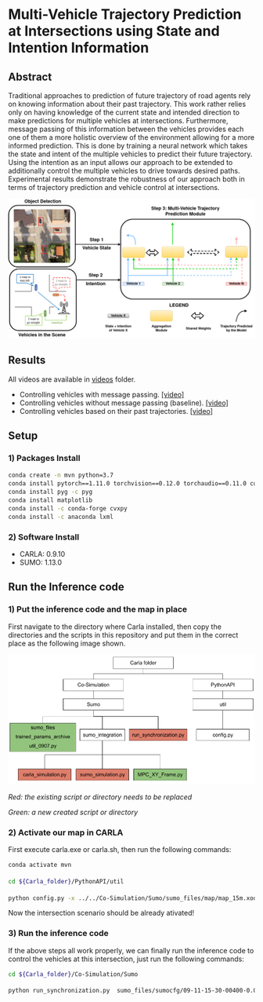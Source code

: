 # Multi-Vehicle Trajectory Prediction at Intersections using State and Intention Information

## Abstract
Traditional approaches to prediction of future trajectory of road agents rely on knowing information about their past trajectory. This work rather relies only on having knowledge of the current state and intended direction to make predictions for multiple vehicles at intersections. Furthermore, message passing of this information between the vehicles provides each one of them a more holistic overview of the environment allowing for a more informed prediction. This is done by training a neural network which takes the state and intent of the multiple vehicles to predict their future trajectory.  Using the intention as an input allows our approach to be extended to additionally control the multiple vehicles to drive towards desired paths. Experimental results demonstrate the robustness of our approach both in terms of trajectory prediction and vehicle control at intersections.

![image](images/overview.png)

## Results
All videos are available in [videos](videos/README.md) folder.
* Controlling vehicles with message passing. [[video]](https://drive.google.com/file/d/1rURmlHGFAXoQS0onCkoxaD1Rd1pQBk08/view?usp=share_link)
* Controlling vehicles without message passing (baseline). [[video]](https://drive.google.com/file/d/18dkffrGgGv6HGH1eKuob3FrlcZyirap4/view?usp=share_link)
* Controlling vehicles based on their past trajectories. [[video]](https://drive.google.com/file/d/1VG2B83JTzf8VbCR6rqJI0loXxL7u45eA/view?usp=share_link)

## Setup

### 1) Packages Install

``` bash
conda create -n mvn python=3.7
conda install pytorch==1.11.0 torchvision==0.12.0 torchaudio==0.11.0 cudatoolkit=11.3 -c pytorch
conda install pyg -c pyg
conda install matplotlib
conda install -c conda-forge cvxpy
conda install -c anaconda lxml
```

### 2) Software Install
* CARLA: 0.9.10
* SUMO: 1.13.0

## Run the Inference code

### 1) Put the inference code and the map in place

First navigate to the directory where Carla installed, then copy the directories and the scripts in this repository and put them in the correct place as the following image shown. 

![image](images/setup.png)

*Red: the existing script or directory needs to be replaced*

*Green: a new created script or directory*


### 2) Activate our map in CARLA

First execute carla.exe or carla.sh, then run the following commands: 
```bash
conda activate mvn

cd ${Carla_folder}/PythonAPI/util

python config.py -x ../../Co-Simulation/Sumo/sumo_files/map/map_15m.xodr
```
Now the intersection scenario should be already ativated!

### 3) Run the inference code
If the above steps all work properly, we can finally run the inference code to control the vehicles at this intersection, just run the following commands:
```bash
cd ${Carla_folder}/Co-Simulation/Sumo

python run_synchronization.py  sumo_files/sumocfg/09-11-15-30-00400-0.09-val_10m_35m-7.sumocfg  --tls-manager carla  --sumo-gui  --step-length 0.1
```

